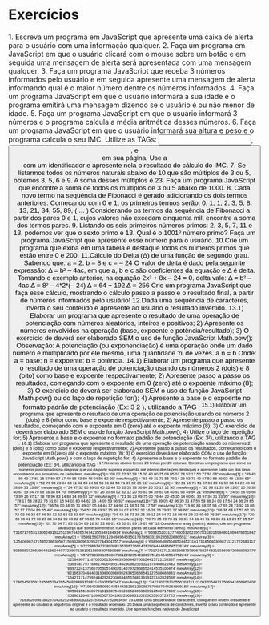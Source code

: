 <h1>Exercícios</h1>
<p>1. Escreva um programa em JavaScript que apresente uma caixa de alerta para o
usuário com uma informação qualquer.
2. Faça um programa em JavaScript em que o usuário clicará com o mouse sobre
um botão e em seguida uma mensagem de alerta será apresentada com uma
mensagem qualquer.
3. Faça um programa JavaScript que receba 3 números informados pelo usuário e
em seguida apresente uma mensagem de alerta informando qual é o maior
número dentre os números informados.
4. Faça um programa JavaScript em que o usuário informará a sua idade e o
programa emitirá uma mensagem dizendo se o usuário é ou não menor de idade.
5. Faça um programa JavaScript em que o usuário informará 3 números e o
programa calcula a média aritmética desses números.
6. Faça um programa JavaScript em que o usuário informará sua altura e peso e o
programa calcula o seu IMC. Utilize as TAGs: <input>, <button>, e <div>
em sua página. Use a <div> com um identificador e apresente nela o resultado
do cálculo do IMC.
7. Se listarmos todos os números naturais abaixo de 10 que são múltiplos de 3 ou
5, obtemos 3, 5, 6 e 9. A soma desses múltiplos é 23. Faça um programa
JavaScript que encontre a soma de todos os múltiplos de 3 ou 5 abaixo de 1000.
8. Cada novo termo na sequência de Fibonacci é gerado adicionando os dois
termos anteriores. Começando com 0 e 1, os primeiros termos serão:
0, 1, 1, 2, 3, 5, 8, 13, 21, 34, 55, 89, ( ... )
Considerando os termos da sequência de Fibonacci a partir dos pares 0 e 1,
cujos valores não excedam cinquenta mil, encontre a soma dos termos pares.
9. Listando os seis primeiros números primos: 2, 3, 5, 7, 11 e 13, podemos ver que o
sexto primo é 13. Qual é o 1001º número primo? Faça um programa JavaScript
que apresente esse número para o usuário.
10.Crie um programa que exiba em uma tabela e destaque todos os números
primos que estão entre 0 e 200.
11.Cálculo do Delta (Δ) de uma função de segundo grau.
Sabendo que:
a = 2, b = 8 e c = – 24
O valor de delta é dado pela seguinte expressão: Δ = b² – 4ac, em que a, b e c
são coeficientes da equação e Δ é delta.
Tomando o exemplo anterior, na equação 2x² + 8x – 24 = 0, delta vale:
Δ = b² – 4ac
Δ = 8² – 4*2*(– 24)
Δ = 64 + 192
Δ = 256
Crie um programa JavaScript que faça esse cálculo, mostrando o cálculo passo
a passo e o resultado final, a partir de números informados pelo usuário!
12.Dada uma sequência de caracteres, inverta o seu conteúdo e apresente ao
usuário o resultado invertido.
13.1) Elaborar um programa que apresente o resultado de uma operação de
potenciação com números aleatórios, inteiros e positivos;
2) Apresente os números envolvidos na operação (base, expoente e
potência/resultado);
3) O exercício de deverá ser elaborado SEM o uso de função JavaScript
Math.pow();
Observação:
A potenciação (ou exponenciação) é uma operação onde um dado número é
multiplicado por ele mesmo, uma quantidade 'n' de vezes.
a
n = b
Onde:
a = base;
n = expoente;
b = potência.
14.1) Elaborar um programa que apresente o resultado de uma operação de
potenciação usando os números 2 (dois) e 8 (oito) como base e expoente
respectivamente;
2) Apresente passo a passo os resultados, começando com o expoente em 0
(zero) até o expoente máximo (8);
3) O exercício de deverá ser elaborado SEM o uso de função JavaScript
Math.pow() ou do laço de repetição for();
4) Apresente a base e o expoente no formato padrão de potenciação (Ex: 3
2
),
utilizando a TAG <sup>.
15.1) Elaborar um programa que apresente o resultado de uma operação de
potenciação usando os números 2 (dois) e 8 (oito) como base e expoente
respectivamente;
2) Apresente passo a passo os resultados, começando com o expoente em 0
(zero) até o expoente máximo (8);
3) O exercício de deverá ser elaborado SEM o uso de função JavaScript
Math.pow();
4) Utilize o laço de repetição for;
5) Apresente a base e o expoente no formato padrão de potenciação (Ex: 3²),
utilizando a TAG <sup>.
16.1) Elaborar um programa que apresente o resultado de uma operação de
potenciação usando os números 2 (dois) e 8 (oito) como base e expoente
respectivamente;
2) Apresente passo a passo os resultados, começando com o expoente em 0
(zero) até o expoente máximo (8);
3) O exercício deverá ser elaborado COM o uso de função JavaScript
Math.pow() e com o laço de repetição for;
4) Apresente a base e o expoente no formato padrão de potenciação (Ex: 3²),
utilizando a TAG <sup>.
17.No array abaixo temos 20 linhas por 20 colunas. Construa um programa que
some os números posicionados na diagonal que vai da parte superior esquerda
até inferior direita (em destaque) e apresente cada um dos itens encontrados e o
somatório de cada item.
meuArray[0] = "08 02 22 97 38 15 00 40 00 75 04 05 07 78 52 12 50 77 91 08"
meuArray[1] = "49 49 99 40 17 81 18 57 60 87 17 40 98 43 69 48 04 56 62 00"
meuArray[2] = "81 49 31 73 55 79 14 29 93 71 40 67 53 88 30 03 49 13 36 65"
meuArray[3] = "52 70 95 23 04 60 11 42 69 24 68 56 01 32 56 71 37 02 36 91"
meuArray[4] = "22 31 16 71 51 67 63 89 41 92 36 54 22 40 40 28 66 33 13 80"
meuArray[5] = "24 47 32 60 99 03 45 02 44 75 33 53 78 36 84 20 35 17 12 50"
meuArray[6] = "32 98 81 28 64 23 67 10 26 38 40 67 59 54 70 66 18 38 64 70"
meuArray[7] = "67 26 20 68 02 62 12 20 95 63 94 39 63 08 40 91 66 49 94 21"
meuArray[8] = "24 55 58 05 66 73 99 26 97 17 78 78 96 83 14 88 34 89 63 72"
meuArray[9] = "21 36 23 09 75 00 76 44 20 45 35 14 00 61 33 97 34 31 33 95"
meuArray[10]= "78 17 53 28 22 75 31 67 15 94 03 80 04 62 16 14 09 53 56 92"
meuArray[11]= "16 39 05 42 96 35 31 47 55 58 88 24 00 17 54 24 36 29 85 57"
meuArray[12]= "86 56 00 48 35 71 89 07 05 44 44 37 44 60 21 58 51 54 17 58"
meuArray[13]= "19 80 81 68 05 94 47 69 28 73 92 13 86 52 17 77 04 89 55 40"
meuArray[14]= "04 52 08 83 97 35 99 16 07 97 57 32 16 26 26 79 33 27 98 66"
meuArray[15]= "88 36 68 87 57 62 20 72 03 46 33 67 46 55 12 32 63 93 53 69"
meuArray[16]= "04 42 16 73 38 25 39 11 24 94 72 18 08 46 29 32 40 62 76 36"
meuArray[17]= "20 69 36 41 72 30 23 88 34 62 99 69 82 67 59 85 74 04 36 16"
meuArray[18]= "20 73 35 29 78 31 90 01 74 31 49 71 48 86 81 16 23 57 05 54"
meuArray[19]= "01 70 54 71 83 51 54 69 16 92 33 48 61 43 52 01 89 19 67 48"
18.Considere o array (matriz) abaixo, crie um programa JavaScript que some
somente os números pares de cada elemento (linha):
meuArray[0] = '73167176531330624919225119674426574742355349194934'
meuArray[1] = '96983520312774506326239578318016984801869478851843'
meuArray[2] = '85861560789112949495459501737958331952853208805511'
meuArray[3] = '12540698747158523863050715693290963295227443043557'
meuArray[4] = '66896648950445244523161731856403098711121722383113'
meuArray[5] = '62229893423380308135336276614282806444486645238749'
meuArray[6] = '30358907296290491560440772390713810515859307960866'
meuArray[7] = '70172427121883998797908792274921901699720888093776'
meuArray[8] = '65727333001053367881220235421809751254540594752243'
meuArray[9] = '52584907711670556013604839586446706324415722155397'
meuArray[10]= '53697817977846174064955149290862569321978468622482'
meuArray[11]= '83972241375657056057490261407972968652414535100474'
meuArray[12]= '82166370484403199890008895243450658541227588666881'
meuArray[13]= '16427171479924442928230863465674813919123162824586'
meuArray[14]= '17866458359124566529476545682848912883142607690042'
meuArray[15]= '24219022671055626321111109370544217506941658960408'
meuArray[16]= '07198403850962455444362981230987879927244284909188'
meuArray[17]= '84580156166097919133875499200524063689912560717606'
meuArray[18]= '05886116467109405077541002256983155200055935729725'
meuArray[19]= '71636269561882670428252483600823257530420752963450'
19.Dada uma sequência de caracteres, coloque em ordem crescente e apresente ao
usuário a sequência original e o resultado ordenado.
20.Dada uma sequência de caracteres, inverta o seu conteúdo e apresente ao
usuário o resultado invertido. Use apenas funções nativas do JavaScript</p>
